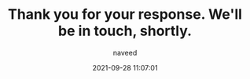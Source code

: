 ---
layout: pages/new-web/post
current: post
cover: /assets/images/lead-magnets-dead.jpg
navigation: True
title: Thank you for your response. We'll be in touch, shortly.
subtitle:
date: 2021-09-28 11:07:01
tags:
class: post-template
subclass: 'post'
author: naveed
excerpt:
summary_items:
---